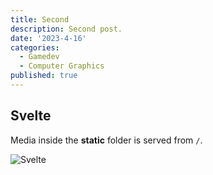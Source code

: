```yaml
---
title: Second
description: Second post.
date: '2023-4-16'
categories:
  - Gamedev
  - Computer Graphics
published: true
---
```


## Svelte

Media inside the **static** folder is served from `/`.

![Svelte](/favicon.png)
